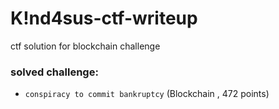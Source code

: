 # K!nd4sus-ctf-writeup
ctf solution for blockchain challenge 

### solved challenge:
- `conspiracy to commit bankruptcy` (Blockchain , 472 points)
